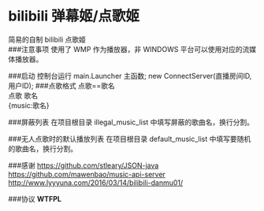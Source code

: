 # bilibili 弹幕姬/点歌姬

简易的自制 bilibili 点歌姬  
###注意事项
使用了 WMP 作为播放器，非 WINDOWS 平台可以使用对应的流媒体播放器。

###启动
控制台运行 main.Launcher 主函数;
new ConnectServer(直播房间ID, 用户ID);
###点歌格式
点歌==歌名  
点歌 歌名  
{music:歌名}  

###屏蔽列表
在项目根目录 illegal_music_list 中填写屏蔽的歌曲名，换行分割。

###无人点歌时的默认播放列表
在项目根目录 default_music_list 中填写要随机的歌曲名，换行分割。

###感谢
https://github.com/stleary/JSON-java  
https://github.com/mawenbao/music-api-server  
http://www.lyyyuna.com/2016/03/14/bilibili-danmu01/  

###协议
**WTFPL**
